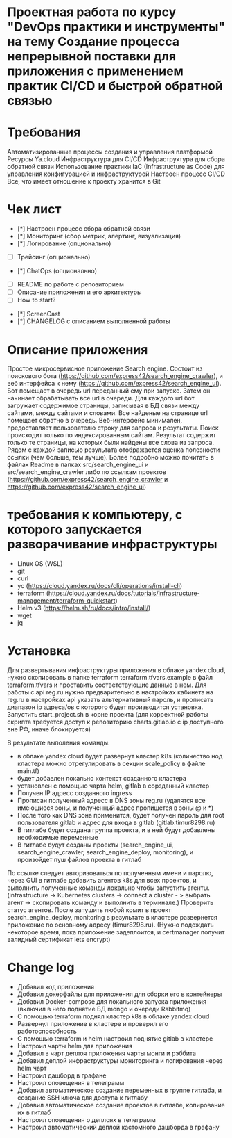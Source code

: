 # Проектная работа по курсу "DevOps практики и инструменты" на тему Создание процесса непрерывной поставки для приложения с применением практик CI/CD и быстрой обратной связью

# Требования
Автоматизированные процессы создания и управления платформой
Ресурсы Ya.cloud
Инфраструктура для CI/CD
Инфраструктура для сбора обратной связи
Использование практики IaC (Infrastructure as Code) для управления
конфигурацией и инфраструктурой
Настроен процесс CI/CD
Все, что имеет отношение к проекту хранится в Git

# Чек лист 
 - [*] Настроен процесс сбора обратной связи
 - [*] Мониторинг (сбор метрик, алертинг, визуализация)
 - [*] Логирование (опционально)
 - [ ] Трейсинг (опционально)
 - [*] ChatOps (опционально)
 - [ ] README по работе с репозиторием
 - [ ] Описание приложения и его архитектуры
 - [ ] How to start?
 - [*] ScreenCast
 - [*] CHANGELOG с описанием выполненной работы

# Описание приложения
Простое микросервисное приложение Search engine. 
Состоит из поискового бота (https://github.com/express42/search_engine_crawler), 
и веб интерфейса к нему (https://github.com/express42/search_engine_ui).
Бот помещает в очередь url переданный ему при запуске. Затем он начинает обрабатывать все url в очереди. Для каждого url бот загружает содержимое страницы, записывая в БД связи между сайтами, между сайтами и словами. Все найденые на странице url помещает обратно в очередь.
Веб-интерфейс минимален, предоставляет пользователю строку для запроса и результаты. Поиск происходит только по индексированным сайтам. Результат содержит только те страницы, на которых были найдены все слова из запроса. Рядом с каждой записью результата отображается оценка полезности ссылки (чем больше, тем лучше). Более подробно можно почитать в файлах Readme в папках src/search_engine_ui и src/search_engine_crawler либо по ссылкам проектов (https://github.com/express42/search_engine_crawler и https://github.com/express42/search_engine_ui)

# требования к компьютеру, с которого запускается разворачивание инфраструктуры
- Linux OS (WSL)
- git
- curl
- yc (https://cloud.yandex.ru/docs/cli/operations/install-cli)
- terraform (https://cloud.yandex.ru/docs/tutorials/infrastructure-management/terraform-quickstart)
- Helm v3 (https://helm.sh/ru/docs/intro/install/)
- wget
- jq
# Установка
Для развертывания инфраструктуры приложения в облаке yandex cloud, нужно скопировать 
в папке terraform terraform.tfvars.example в файл terraform.tfvars
и проставить соответствующие данные в нем.
Для работы с api reg.ru нужно предварительно в настройках кабинета на reg.ru в настройках api указать альтернативный пароль, и прописать диапазон ip адреса/ов с которого будет производится установка.
Запустить start_project.sh в корне проекта (для корректной работы скрипта требуется доступ к репозиторию charts.gitlab.io с ip доступного вне РФ, иначе блокируется)

В результате выполения команды: 
- в облаке yandex cloud будет развернут кластер k8s (количество нод кластера можно отрегулировать в секции scale_policy в файле main.tf) 
- будет добавлен локально контекст созданного кластера
- установлен с помощью чарта helm, gitlab в сорзданный кластер
- Получен IP адресс созданного ingress
- Прописан полученный адресс в DNS зоны reg.ru (удалятся все имеющиеся зоны, и полученный адрес пропишется в зоны @ и *)
- После того как DNS зона применится, будет получен пароль для root пользователя gitlab и адрес для входа в gitlab (gitlab.timur8298.ru)
- В гитлабе будет создана группа проекта, и в ней будут добавлены необходимые переменные
- В гитлабе будут созданы проекты (search_engine_ui, search_engine_crawler, search_engine_deploy, monitoring), и произойдет пуш файлов проекта в гитлаб

По ссылке следует авторизоваться по полученным имени и паролю, через GUI в гитлабе добавить агентов k8s для всех проектов, и выполнить полученные команды локально чтобы запустить агенты. (infrastructure -> Kubernetes clusters -> connect a cluster - > выбрать агент -> скопировать команду и выполнить в терминале.)
Проверить статус агентов. После запушить любой комит в проект search_engine_deploy, monitoring в результате в кластере развернется приложение по основному адресу (timur8298.ru). (Нужно подождать некоторое время, пока приложение задеплоится, и certmanager получит валидный сертификат lets encrypt)



# Change log
 - Добавил код приложения
 - Добавил докерфайлы для приложения для сборки его в контейнеры
 - Добавил Docker-compose для локального запуска приложения (включил в него поднятие БД mongo и очереди Rabbitmq)
 - С помощью terraform поднял кластер k8s в облаке yandex cloud
 - Развернул приложение в кластере и проверил его работоспособность
 - С помощью terraform и helm настроил поднятие gitlab в кластере
 - Настроил чарты helm для приложения
 - Добавил в чарт деплоя приложения чарты монги и рэббита
 - Добавил деплой инфраструктуры мониторинга и логирования через helm чарт
 - Настроил дашборд в графане
 - Настроил оповещения в телеграмм
 - Добавил автоматическое создание переменных в группе гитлаба, и создание SSH ключа для доступа к гитлабу
 - Добавил автоматическое создание проектов в гитлабе, копирование их в гитлаб
 - Настроил оповещения о деплоях в телеграмм
 - Настроил автоматический деплой кастомного дашборда в графану
